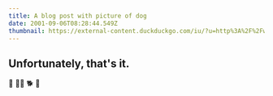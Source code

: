 ```yaml
---
title: A blog post with picture of dog
date: 2001-09-06T08:28:44.549Z
thumbnail: https://external-content.duckduckgo.com/iu/?u=http%3A%2F%2Fwww.wallpapers13.com%2Fwp-content%2Fuploads%2F2015%2F12%2FNature-Lake-Bled.-Desktop-background-image.jpg&f=1&nofb=1&ipt=9a94fb536885752fbd45c665a847ab02f93924e1c8c7f8095585a52ed362cfe2&ipo=images
---
```

## Unfortunately, that's it.

🦮 🐕‍🦺 🐕 🐩
